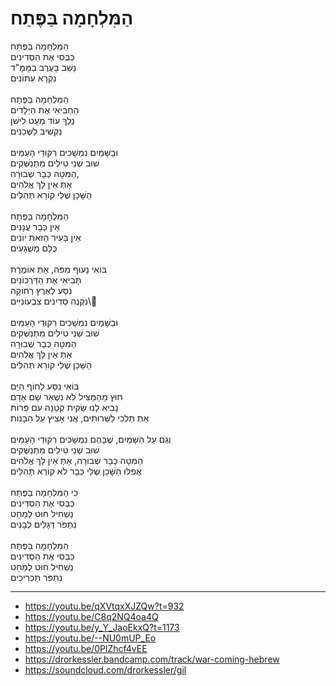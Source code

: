 # הַמִּלְחָמָה בַּפֶּתַח

הַמִּלְחָמָה בַּפֶּתַח \
כַּבְּסִי אֶת הַסְּדִינִים \
נֵשֵׁב בָּעֶרֶב בַּמָּמָ"ד \
נִקְרָא עִתּוֹנִים \
\
הַמִּלְחָמָה בַּפֶּתַח \
הַחְבִּיאִי אֶת הַיְלָדִים \
נֵלֵךְ עוֹד מְעַט לִישֹׁן \
נַקְשִׁיב לַשְּׁכֵנִים \
\
וּבַשָּׁמַיִם נִמְשָׁכִים רִקּוּדֵי הָעַמִּים \
שׁוּב שְׁנֵי טִילִים מִתְנַשְּׁקִים \
הַמִּטָּה כְּבָר שְׁבוּרָה, \
אַתְּ אֵין לָךְ אֱלֹהִים \
הַשָּׁכֵן שֶׁלִּי קוֹרֵא תְּהִלִּים \
\
הַמִּלְחָמָה בַּפֶּתַח \
אֵין כְּבָר עֲנָנִים \
אֵין בָּעִיר הַזֹּאת יוֹנִים \
כֻּלָּם מְשֻׁגָּעִים \
\
בּוֹאִי נָעוּף מִפֹּה, אַתְּ אוֹמֶרֶת \
תָּבִיאִי אֶת הַדַּרְכּוֹנִים \
נִסַּע לְאֶרֶץ רְחוֹקָה \
נִקְנֶה סְדִינִים צִבְעוֹנִיִּים\\
\
וּבַשָּׁמַיִם נִמְשָׁכִים רִקּוּדֵי הָעַמִּים\
שׁוּב שְׁנֵי טִילִים מִתְנַשְּׁקִים \
הַמִּטָּה כְּבָר שְׁבוּרָה\
אַתְּ אֵין לָךְ אֱלֹהִים \
הַשָּׁכֵן שֶׁלִּי קוֹרֵא תְּהִלִּים \
\
בּוֹאִי נִסַּע לְחוֹף הַיָּם \
חוּץ מֵהַמַּצִּיל לֹא נִשְׁאַר שָׁם אָדָם \
נָבִיא לָנוּ שַׂקִּית קְטַנָּה עִם פֵּרוֹת \
אַתְּ תֵּלְכִי לַשֵּׁרוּתִים, אֲנִי אָצִיץ עַל הַבָּנוֹת \
\
וְגַם עַל הַשָּׁמַיִם, שֶׁבָּהֶם נִמְשָׁכִים רִקּוּדֵי הָעַמִּים \
שׁוּב שְׁנֵי טִילִים מִתְנַשְּׁקִים \
הַמִּטָּה כְּבָר שְׁבוּרָה, אַתְּ אֵין לָךְ אֱלֹהִים \
אֲפִלּוּ הַשָּׁכֵן שֶׁלִּי כְּבָר לֹא קוֹרֵא תְּהִלִּים \
\
כִּי הַמִּלְחָמָה בַּפֶּתַח \
כַּבְּסִי אֶת הַסְּדִינִים \
נַשְׁחִיל חוּט לְמַחַט \
נִתְפֹּר דְּגָלִים לְבָנִים \
\
הַמִּלְחָמָה בַּפֶּתַח \
כַּבְּסִי אֶת הַסְּדִינִים \
נַשְׁחִיל חוּט לְמַחַט \
נִתְפֹּר תַּכְרִיכִים

---
- https://youtu.be/qXVtqxXJZQw?t=932
- https://youtu.be/C8q2NQ4oa4Q
- https://youtu.be/y_Y_JaoEkxQ?t=1173
- https://youtu.be/--NU0mUP_Eo
- https://youtu.be/0PlZhcf4vEE
- https://drorkessler.bandcamp.com/track/war-coming-hebrew
- https://soundcloud.com/drorkessler/gil
